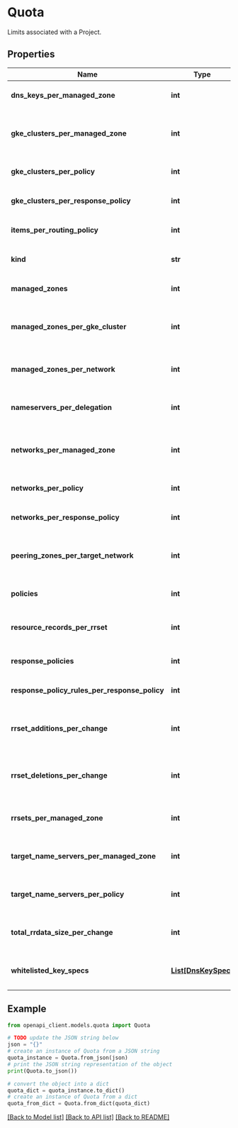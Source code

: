 # Quota

Limits associated with a Project.

## Properties

Name | Type | Description | Notes
------------ | ------------- | ------------- | -------------
**dns_keys_per_managed_zone** | **int** | Maximum allowed number of DnsKeys per ManagedZone. | [optional] 
**gke_clusters_per_managed_zone** | **int** | Maximum allowed number of GKE clusters to which a privately scoped zone can be attached. | [optional] 
**gke_clusters_per_policy** | **int** | Maximum allowed number of GKE clusters per policy. | [optional] 
**gke_clusters_per_response_policy** | **int** | Maximum allowed number of GKE clusters per response policy. | [optional] 
**items_per_routing_policy** | **int** | Maximum allowed number of items per routing policy. | [optional] 
**kind** | **str** |  | [optional] [default to 'dns#quota']
**managed_zones** | **int** | Maximum allowed number of managed zones in the project. | [optional] 
**managed_zones_per_gke_cluster** | **int** | Maximum allowed number of managed zones which can be attached to a GKE cluster. | [optional] 
**managed_zones_per_network** | **int** | Maximum allowed number of managed zones which can be attached to a network. | [optional] 
**nameservers_per_delegation** | **int** | Maximum number of nameservers per delegation, meant to prevent abuse | [optional] 
**networks_per_managed_zone** | **int** | Maximum allowed number of networks to which a privately scoped zone can be attached. | [optional] 
**networks_per_policy** | **int** | Maximum allowed number of networks per policy. | [optional] 
**networks_per_response_policy** | **int** | Maximum allowed number of networks per response policy. | [optional] 
**peering_zones_per_target_network** | **int** | Maximum allowed number of consumer peering zones per target network owned by this producer project | [optional] 
**policies** | **int** | Maximum allowed number of policies per project. | [optional] 
**resource_records_per_rrset** | **int** | Maximum allowed number of ResourceRecords per ResourceRecordSet. | [optional] 
**response_policies** | **int** | Maximum allowed number of response policies per project. | [optional] 
**response_policy_rules_per_response_policy** | **int** | Maximum allowed number of rules per response policy. | [optional] 
**rrset_additions_per_change** | **int** | Maximum allowed number of ResourceRecordSets to add per ChangesCreateRequest. | [optional] 
**rrset_deletions_per_change** | **int** | Maximum allowed number of ResourceRecordSets to delete per ChangesCreateRequest. | [optional] 
**rrsets_per_managed_zone** | **int** | Maximum allowed number of ResourceRecordSets per zone in the project. | [optional] 
**target_name_servers_per_managed_zone** | **int** | Maximum allowed number of target name servers per managed forwarding zone. | [optional] 
**target_name_servers_per_policy** | **int** | Maximum allowed number of alternative target name servers per policy. | [optional] 
**total_rrdata_size_per_change** | **int** | Maximum allowed size for total rrdata in one ChangesCreateRequest in bytes. | [optional] 
**whitelisted_key_specs** | [**List[DnsKeySpec]**](DnsKeySpec.md) | DNSSEC algorithm and key length types that can be used for DnsKeys. | [optional] 

## Example

```python
from openapi_client.models.quota import Quota

# TODO update the JSON string below
json = "{}"
# create an instance of Quota from a JSON string
quota_instance = Quota.from_json(json)
# print the JSON string representation of the object
print(Quota.to_json())

# convert the object into a dict
quota_dict = quota_instance.to_dict()
# create an instance of Quota from a dict
quota_from_dict = Quota.from_dict(quota_dict)
```
[[Back to Model list]](../README.md#documentation-for-models) [[Back to API list]](../README.md#documentation-for-api-endpoints) [[Back to README]](../README.md)


